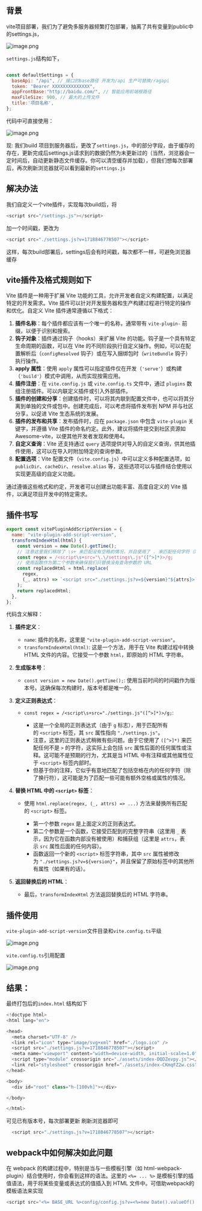 ## 背景

vite项目部署，我们为了避免多服务器频繁打包部署，抽离了共有变量到public中的settings.js，

![image.png](https://p3-juejin.byteimg.com/tos-cn-i-k3u1fbpfcp/19584f46f20e4581a712f365056c2e90~tplv-k3u1fbpfcp-jj-mark:0:0:0:0:q75.image#?w=795&h=311&s=27508&e=png&b=1c1c1c)

`settings.js`结构如下，
```js

const defaultSettings = {
  baseApi: "/api", // 接口的base路径 开发为/api 生产可替换/ragapi
  token: "Bearer XXXXXXXXXXXXXX",
  appFrontBase:"http://baidu.com/", // 智能应用前端根路径
  maxFileSize: 900, // 最大的上传文件
  title:'项目名称',
};

```
代码中可直接使用：

![image.png](https://p3-juejin.byteimg.com/tos-cn-i-k3u1fbpfcp/0f277939f36f454a98001cda4c7e9705~tplv-k3u1fbpfcp-jj-mark:0:0:0:0:q75.image#?w=761&h=282&s=20223&e=png&b=1f1f1f)

现: 我们build 项目到服务器后，更改了`settings.js`，中的部分字段，由于缓存的存在，更新完成后settings.js请求到的数据仍然为未更新过的（当然，浏览器会一定时间后，自动更新静态文件缓存。你可以清空缓存并加载），但我们想每次部署后，再次刷新浏览器就可以看到最新的`settings.js`


## 解决办法
我们自定义一个vite插件，实现每次build后，将

```js
<script src="/settings.js"></script>
```
加一个时间戳，更改为


```js
<script src="./settings.js?v=1718846778507"></script>
```

这样，每次build部署后，settings后会有时间戳，每次都不一样，可避免浏览器缓存


## vite插件及格式规则如下

Vite 插件是一种用于扩展 Vite 功能的工具，允许开发者自定义构建配置，以满足特定的开发需求。Vite 插件可以针对开发服务器和生产构建过程进行特定的操作和优化。自定义 Vite 插件通常遵循以下格式：

1.  **插件名称**：每个插件都应该有一个唯一的名称，通常带有 `vite-plugin-` 前缀，以便于识别和搜索。
1.  **钩子对象**：插件通过钩子（hooks）来扩展 Vite 的功能。钩子是一个具有特定生命周期的函数，可以在 Vite 的不同阶段执行自定义操作。例如，可以在配置解析后（`configResolved` 钩子）或在写入捆绑包时（`writeBundle` 钩子）执行操作。
1.  **apply 属性**：使用 `apply` 属性可以指定插件仅在开发（`'serve'`）或构建（`'build'`）模式中调用，从而实现按需应用。
1.  **插件注册**：在 `vite.config.js` 或 `vite.config.ts` 文件中，通过 `plugins` 数组注册插件。可以内联定义插件或引入外部插件。
1.  **插件的创建和分享**：创建插件时，可以将其内联到配置文件中，也可以将其分离到单独的文件或包中。创建完成后，可以考虑将插件发布到 NPM 并与社区分享，以促进 Vite 生态系统的发展。
1.  **插件的发布和共享**：发布插件时，应在 `package.json` 中包含 `vite-plugin` 关键字，并遵循 Vite 插件的命名约定。此外，建议将插件提交到社区资源如 Awesome-vite，以便其他开发者发现和使用4。
1.  **自定义查询**：Vite 还支持通过 `query` 选项提供对导入的自定义查询，供其他插件使用，这可以在导入时附加特定的查询参数。
1.  **配置选项**：Vite 配置文件（`vite.config.js`）中可以定义多种配置选项，如 `publicDir`、`cacheDir`、`resolve.alias` 等，这些选项可以与插件结合使用以实现更高级的自定义功能。

通过遵循这些格式和约定，开发者可以创建出功能丰富、高度自定义的 Vite 插件，以满足项目开发中的特定需求。


## 插件书写


```js
export const vitePluginAddScriptVersion = {
  name: "vite-plugin-add-script-version",
  transformIndexHtml(html) {
    const version = new Date().getTime();
    // 注意这里我们移除了 \s+ 来匹配没有空格的情况，并且使用了 . 来匹配任何字符（除了换行符）
    const regex = /<script\s+src="\.\/settings\.js"([^>]*)>/g;
    // 使用函数作为第二个参数来确保我们只替换没有查询参数的 URL
    const replacedHtml = html.replace(
      regex,
      (_, attrs) => `<script src="./settings.js?v=${version}"${attrs}>`
    );
    return replacedHtml;
  },
};


```

代码含义解释：

1.  **插件定义**：

    -   `name`: 插件的名称，这里是 `"vite-plugin-add-script-version"`。
    -   `transformIndexHtml(html)`: 这是一个方法，用于在 Vite 构建过程中转换 HTML 文件的内容。它接受一个参数 `html`，即原始的 HTML 字符串。

1.  **生成版本号**：

    -   `const version = new Date().getTime();`: 使用当前时间的时间戳作为版本号。这确保每次构建时，版本号都是唯一的。

1.  **定义正则表达式**：

    -   `const regex = /<script\s+src="./settings.js"([^>]*)>/g;`:

        -   这是一个全局的正则表达式（由于 `g` 标志），用于匹配所有的 `<script>` 标签，其 `src` 属性指向 `"./settings.js"`。
        -   注意，这里的正则表达式稍微有些问题。由于它使用了 `([^>]*)` 来匹配任何不是 `>` 的字符，这实际上会包括 `src` 属性后面的任何属性或注释。这可能不是预期的行为，尤其是当 HTML 中有注释或其他属性位于 `<script>` 标签内部时。
        -   但基于你的注释，它似乎有意地匹配了包括空格在内的任何字符（除了换行符），这可能是为了匹配一些可能有额外空格或属性的情况。

1.  **替换 HTML 中的 `<script>` 标签**：

    -   使用 `html.replace(regex, (_, attrs) => ...)` 方法来替换所有匹配的 `<script>` 标签。

        -   第一个参数 `regex` 是上面定义的正则表达式。
        -   第二个参数是一个函数，它接受匹配到的完整字符串（这里用 `_` 表示，因为它在函数内部没有被使用）和捕获组（这里是 `attrs`，表示 `src` 属性后面的任何内容）。
        -   函数返回一个新的 `<script>` 标签字符串，其中 `src` 属性被修改为 `"./settings.js?v=${version}"`，并且保留了原始标签中的其他所有属性（如果有的话）。

1.  **返回替换后的 HTML**：

    -   最后，`transformIndexHtml` 方法返回替换后的 HTML 字符串。


## 插件使用
`vite-plugin-add-script-version`文件目录和`vite.config.ts`平级 

![image.png](https://p3-juejin.byteimg.com/tos-cn-i-k3u1fbpfcp/41392322028e46d5a7f9d16c977395a4~tplv-k3u1fbpfcp-jj-mark:0:0:0:0:q75.image#?w=552&h=220&s=11832&e=png&b=191919)

`vite.config.ts`引用配置

![image.png](https://p9-juejin.byteimg.com/tos-cn-i-k3u1fbpfcp/8ebdd52658b449cba7d69b59630806f5~tplv-k3u1fbpfcp-jj-mark:0:0:0:0:q75.image#?w=620&h=274&s=20903&e=png&b=1f1f1f)






## 结果：

最终打包后的`index.html` 结构如下 


```js
<!doctype html>
<html lang="en">

<head>
  <meta charset="UTF-8" />
  <link rel="icon" type="image/svg+xml" href="./logo.ico" />
  <script src="./settings.js?v=1718846778507"></script>
  <meta name="viewport" content="width=device-width, initial-scale=1.0" />
  <script type="module" crossorigin src="./assets/index-DQDZevpy.js"></script>
  <link rel="stylesheet" crossorigin href="./assets/index-CKmqFZ2w.css">
</head>

<body>
  <div id="root" class="h-[100vh]"></div>

</body>

</html>
```

可见已有版本号，每次部署更新 刷新浏览器即可

```js
  <script src="./settings.js?v=1718846778507"></script>
```


## webpack中如何解决如此问题

在 webpack 的构建过程中，特别是当与一些模板引擎（如 html-webpack-plugin）结合使用时，你会看到这样的语法。这里的 `<%= ... %>` 是模板引擎的插值语法，用于将某些变量或表达式的值插入到 HTML 文件中。可借助webpack的模板语法来实现


```js
<script src="<%= BASE_URL %>config/config.js?v=<%=new Date().valueOf() %>"></script>

```

